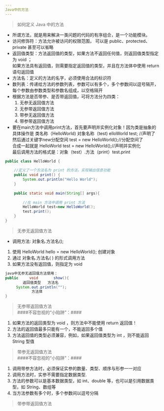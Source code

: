 ```yaml
---
Java中的方法
---  
```

> 如何定义 Java 中的方法  
- 所谓方法，就是用来解决一类问题的代码的有序组合，是一个功能模块。  
- 访问修饰符：方法允许被访问的权限范围， 可以是 public、protected、private 甚至可以省略   
- 返回值类型：方法返回值的类型，如果方法不返回任何值，则返回值类型指定为 void ；  
  如果方法具有返回值，则需要指定返回值的类型，并且在方法体中使用 return 语句返回值  
- 方法名：定义的方法的名字，必须使用合法的标识符  
- 数列表：传递给方法的参数列表，参数可以有多个，多个参数间以逗号隔开，每个参数由参数类型和参数名组成，以空格隔开  
- 根据方法是否带参、是否带返回值，可将方法分为四类：
  1. 无参无返回值方法  
  2. 无参带返回值方法  
  3. 带参无返回值方法  
  4. 带参带返回值方法  
- 要在main方法中调用print方法，首先要声明并实例化对象！因为类是抽象的  
具体操作是 类名称（HelloWorld) 对象名称（test) elloWorld  test; //声明了  
然后通过关键字new分配空间   test = new HelloWorld();//分配空间了  
合成一起就是   HelloWorld test = new HelloWorld();//声明并实例化  
最后调用方法的格式是：对象（test）.方法（print）test.print    
```java
public class HelloWorld {
    
    //定义了一个方法名为 print 的方法，实现输出信息功能
    public void print() {
		System.out.println("Hello World");
	}
    
    public static void main(String[] args){
        
        //在 main 方法中调用 print 方法
        HelloWorld test=new HelloWorld();
        test.print();
    }
}
```

> 无参无返回值方法  
- 调用方法:  对象名.方法名();  
1. 使用 HelloWorld hello = new HelloWorld(); 创建对象  
2. 通过 对象名.方法名( ) 的形式调用方法  
3. 如果方法没有返回值，则指定为 void  
```java
java中无参无返回值方法使用：
public     void       show(){
        返回值类型   方法名
     System.out.println("");
            方法体
}
```  

> 无参带返回值方法  
####不容忽视的“小陷阱”：####  
1. 如果方法的返回类型为 void ，则方法中不能使用 return 返回值！  
2. 方法的返回值最多只能有一个，不能返回多个值  
3. 方法返回值的类型必须兼容，例如，如果返回值类型为 int ，则不能返回 String 型值  

> 带参无返回值方法  
####不容忽视的“小陷阱”：####  
1. 调用带参方法时，必须保证实参的数量、类型、顺序与形参一一对应  
2. 调用方法时，实参不需要指定数据类型.  
3. 方法的参数可以是基本数据类型，如 int、double 等，也可以是引用数据类型，如 String、数组等  
4. 当方法参数有多个时，多个参数间以逗号分隔  

> 带参带返回值方法  
